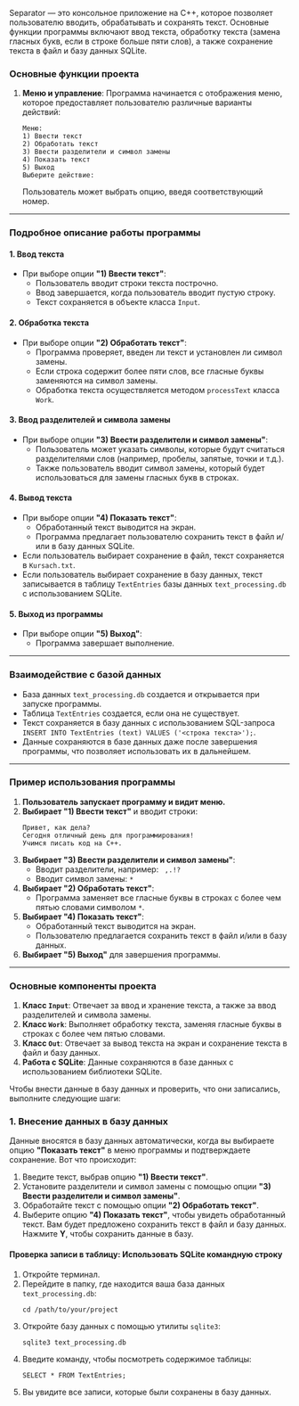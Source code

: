 Separator — это консольное приложение на C++, которое позволяет пользователю вводить, обрабатывать и сохранять текст. Основные функции программы включают ввод текста, обработку текста (замена гласных букв, если в строке больше пяти слов), а также сохранение текста в файл и базу данных SQLite.

### Основные функции проекта

1. **Меню и управление**: Программа начинается с отображения меню, которое предоставляет пользователю различные варианты действий:
   ```
   Меню:
   1) Ввести текст
   2) Обработать текст
   3) Ввести разделители и символ замены
   4) Показать текст
   5) Выход
   Выберите действие:
   ```
   
   Пользователь может выбрать опцию, введя соответствующий номер.

---

### Подробное описание работы программы

#### 1. **Ввод текста**
   - При выборе опции **"1) Ввести текст"**:
     - Пользователь вводит строки текста построчно.
     - Ввод завершается, когда пользователь вводит пустую строку.
     - Текст сохраняется в объекте класса `Input`.

#### 2. **Обработка текста**
   - При выборе опции **"2) Обработать текст"**:
     - Программа проверяет, введен ли текст и установлен ли символ замены.
     - Если строка содержит более пяти слов, все гласные буквы заменяются на символ замены.
     - Обработка текста осуществляется методом `processText` класса `Work`.

#### 3. **Ввод разделителей и символа замены**
   - При выборе опции **"3) Ввести разделители и символ замены"**:
     - Пользователь может указать символы, которые будут считаться разделителями слов (например, пробелы, запятые, точки и т.д.).
     - Также пользователь вводит символ замены, который будет использоваться для замены гласных букв в строках.

#### 4. **Вывод текста**
   - При выборе опции **"4) Показать текст"**:
     - Обработанный текст выводится на экран.
     - Программа предлагает пользователю сохранить текст в файл и/или в базу данных SQLite.
   - Если пользователь выбирает сохранение в файл, текст сохраняется в `Kursach.txt`.
   - Если пользователь выбирает сохранение в базу данных, текст записывается в таблицу `TextEntries` базы данных `text_processing.db` с использованием SQLite.

#### 5. **Выход из программы**
   - При выборе опции **"5) Выход"**:
     - Программа завершает выполнение.

---

### Взаимодействие с базой данных
- База данных `text_processing.db` создается и открывается при запуске программы.
- Таблица `TextEntries` создается, если она не существует.
- Текст сохраняется в базу данных с использованием SQL-запроса `INSERT INTO TextEntries (text) VALUES ('<строка текста>');`.
- Данные сохраняются в базе данных даже после завершения программы, что позволяет использовать их в дальнейшем.

---

### Пример использования программы
1. **Пользователь запускает программу и видит меню.**
2. **Выбирает "1) Ввести текст"** и вводит строки:
   ```
   Привет, как дела?
   Сегодня отличный день для программирования!
   Учимся писать код на C++.
   ```
3. **Выбирает "3) Ввести разделители и символ замены"**:
   - Вводит разделители, например: ` ,.!?`
   - Вводит символ замены: `*`
4. **Выбирает "2) Обработать текст"**:
   - Программа заменяет все гласные буквы в строках с более чем пятью словами символом `*`.
5. **Выбирает "4) Показать текст"**:
   - Обработанный текст выводится на экран.
   - Пользователю предлагается сохранить текст в файл и/или в базу данных.
6. **Выбирает "5) Выход"** для завершения программы.

---

### Основные компоненты проекта
1. **Класс `Input`**: Отвечает за ввод и хранение текста, а также за ввод разделителей и символа замены.
2. **Класс `Work`**: Выполняет обработку текста, заменяя гласные буквы в строках с более чем пятью словами.
3. **Класс `Out`**: Отвечает за вывод текста на экран и сохранение текста в файл и базу данных.
4. **Работа с SQLite**: Данные сохраняются в базе данных с использованием библиотеки SQLite.

Чтобы внести данные в базу данных и проверить, что они записались, выполните следующие шаги:

### 1. Внесение данных в базу данных
Данные вносятся в базу данных автоматически, когда вы выбираете опцию **"Показать текст"** в меню программы и подтверждаете сохранение. Вот что происходит:

1. Введите текст, выбрав опцию **"1) Ввести текст"**.
2. Установите разделители и символ замены с помощью опции **"3) Ввести разделители и символ замены"**.
3. Обработайте текст с помощью опции **"2) Обработать текст"**.
4. Выберите опцию **"4) Показать текст"**, чтобы увидеть обработанный текст. Вам будет предложено сохранить текст в файл и базу данных. Нажмите **Y**, чтобы сохранить данные в базу.

#### Проверка записи в таблицу: Использовать SQLite командную строку
1. Откройте терминал.
2. Перейдите в папку, где находится ваша база данных `text_processing.db`:
   ```
   cd /path/to/your/project
   ```
3. Откройте базу данных с помощью утилиты `sqlite3`:
   ```
   sqlite3 text_processing.db
   ```
4. Введите команду, чтобы посмотреть содержимое таблицы:
   ```
   SELECT * FROM TextEntries;
   ```
5. Вы увидите все записи, которые были сохранены в базу данных.
